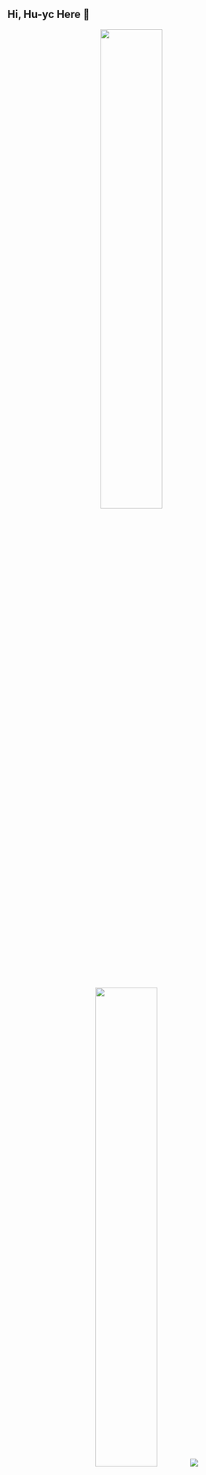 ## Hi, Hu-yc Here 👋

<p align="center">
  <img height="50%" width="auto" src ="https://github-readme-stats.vercel.app/api?username=hu-yc&show_icons=true&count_private=true&theme=nord&hide_border=true&hide=issues,contribs">
  <img height="50%" width="auto" src ="https://github-readme-stats.vercel.app/api/top-langs/?username=hu-yc&layout=compact&hide_border=true&theme=nord&langs_count=6&hide=jupyter%20notebook,tex,css,php&exclude_repo=Pacman-AI">
  <img src ="https://github-readme-streak-stats.herokuapp.com?user=hu-yc&theme=nord&hide_border=true&background=00">
</p>
